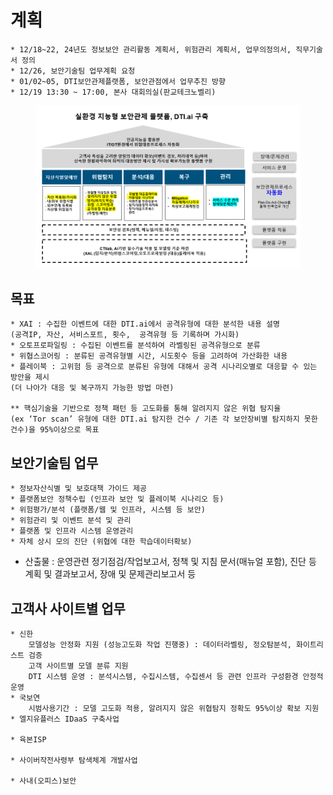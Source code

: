 # 계획

```
* 12/18~22, 24년도 정보보안 관리활동 계획서, 위험관리 계획서, 업무의정의서, 직무기술서 정의
* 12/26, 보안기술팀 업무계획 요청
* 01/02~05, DTI보안관제플랫폼, 보안관점에서 업무추진 방향
* 12/19 13:30 ~ 17:00, 본사 대회의실(판교테크노벨리) 
```

<figure><img src="../../.gitbook/assets/image (39).png" alt=""><figcaption></figcaption></figure>



## 목표
    * XAI : 수집한 이벤트에 대한 DTI.ai에서 공격유형에 대한 분석한 내용 설명
    (공격IP, 자산, 서비스포트, 횟수,  공격유형 등 기록하며 가시화)
    * 오토프로파일링 : 수집된 이벤트를 분석하여 라벨링된 공격유형으로 분류
    * 위협스코어링 : 분류된 공격유형별 시간, 시도횟수 등을 고려하여 가산화한 내용
    * 플레이북 : 고위험 등 공격으로 분류된 유형에 대해서 공격 시나리오별로 대응할 수 있는 방안을 제시
    (더 나아가 대응 및 복구까지 가능한 방법 마련)

    ** 핵심기술을 기반으로 정책 패턴 등 고도화를 통해 알려지지 않은 위협 탐지율
    (ex ‘Tor scan’ 유형에 대한 DTI.ai 탐지한 건수 / 기존 각 보안장비별 탐지하지 못한 건수)을 95%이상으로 목표


## 보안기술팀 업무
    * 정보자산식별 및 보호대책 가이드 제공
    * 플랫폼보안 정책수립 (인프라 보안 및 플레이북 시나리오 등)
    * 위험평가/분석 (플랫폼/웹 및 인프라, 시스템 등 보안)
    * 위험관리 및 이벤트 분석 및 관리
    * 플랫폼 및 인프라 시스템 운영관리
    * 자체 상시 모의 진단 (위협에 대한 학습데이터확보)
* 산출물 : 운영관련 정기점검/작업보고서, 정책 및 지침 문서(매뉴얼 포함), 진단 등 계획 및 결과보고서, 장애 및 문제관리보고서 등 

## 고객사 사이트별 업무
    * 신한
        모델성능 안정화 지원 (성능고도화 작업 진행중) : 데이터라벨링, 정오탐분석, 화이트리스트 검증
        고객 사이트별 모델 분류 지원
        DTI 시스템 운영 : 분석시스템, 수집시스템, 수집센서 등 관련 인프라 구성환경 안정적 운영
    * 국보연
        시범사용기간 : 모델 고도화 적용, 알려지지 않은 위협탐지 정확도 95%이상 확보 지원
    * 엘지유플러스 IDaaS 구축사업

    * 육본ISP

    * 사이버작전사령부 탐색체계 개발사업

    * 사내(오피스)보안
